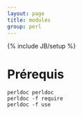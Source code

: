 ```yaml
---
layout: page
title: modules
group: perl
---
```

{% include JB/setup %}

# Prérequis

    perldoc perldoc 
    perldoc -f require
    perldoc -f use

# 
